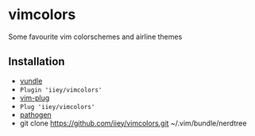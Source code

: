 # vimcolors
Some favourite vim colorschemes and airline themes

## Installation
*  [vundle](https://github.com/gmarik/vundle)
  *  `Plugin 'iiey/vimcolors'`
*  [vim-plug](https://github.com/junegunn/vim-plug)
  *  `Plug 'iiey/vimcolors'`
*  [pathogen](https://github.com/tpope/vim-pathogen)
  *  git clone https://github.com/iiey/vimcolors.git ~/.vim/bundle/nerdtree


